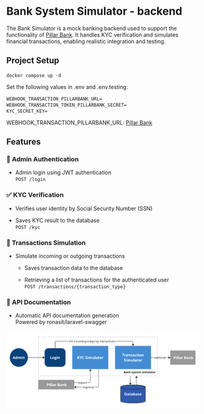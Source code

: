 # Bank System Simulator - backend

The Bank Simulator is a mock banking backend used to support the functionality of [Pillar Bank](https://github.com/DanceWithTheDead/PillarBank). It handles KYC verification and simulates financial transactions, enabling realistic integration and testing.

## Project Setup
```
docker compose up -d
```

Set the following values in .env and .env.testing:  

```
WEBHOOK_TRANSACTION_PILLARBANK_URL=
WEBHOOK_TRANSACTION_TOKEN_PILLARBANK_SECRET=
KYC_SECRET_KEY=
```

WEBHOOK_TRANSACTION_PILLARBANK_URL: [Pillar Bank](https://github.com/DanceWithTheDead/PillarBank)

## Features  

### 🔐 Admin Authentication  

- Admin login using JWT authentication  
`POST /login`  


### ✅ KYC Verification  

- Verifies user identity by Social Security Number (SSN) 

- Saves KYC result to the database  
`POST /kyc`  


### 💸 Transactions Simulation  

- Simulate incoming or outgoing transactions  

    - Saves transaction data to the database  

    - Retrieving a list of transactions for the authenticated user  
`POST /transactions/{transaction_type}`
  

### 📘 API Documentation  

- Automatic API documentation generation  
Powered by ronasit/laravel-swagger  

  

![system overview bank simulator](storage/app/private/bank-simulator.png)
